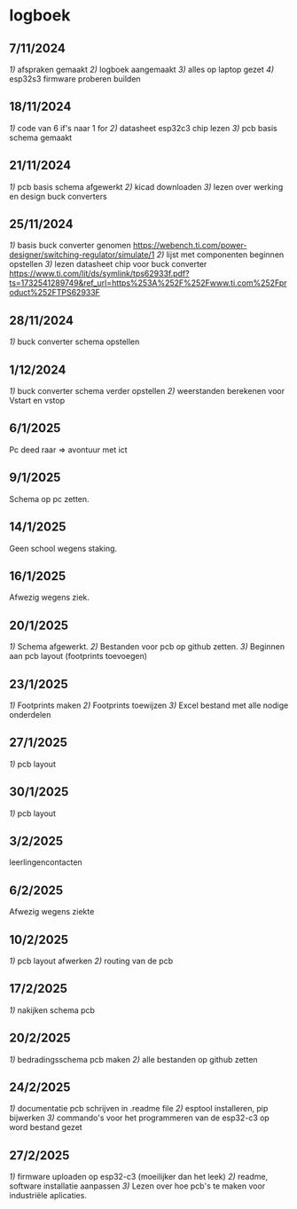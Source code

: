 # logboek

## 7/11/2024 

*1)* afspraken gemaakt *2)* logboek aangemaakt *3)* alles op laptop gezet *4)* esp32s3 firmware proberen builden

## 18/11/2024 

*1)* code van 6 if's naar 1 for *2)* datasheet esp32c3 chip lezen *3)* pcb basis schema gemaakt 

## 21/11/2024 

*1)* pcb basis schema afgewerkt *2)* kicad downloaden *3)* lezen over werking en design buck converters

## 25/11/2024 

*1)* basis buck converter genomen https://webench.ti.com/power-designer/switching-regulator/simulate/1 *2)* lijst met componenten beginnen opstellen *3)* lezen datasheet chip voor buck converter https://www.ti.com/lit/ds/symlink/tps62933f.pdf?ts=1732541289749&ref_url=https%253A%252F%252Fwww.ti.com%252Fproduct%252FTPS62933F 

## 28/11/2024 

*1)* buck converter schema opstellen

## 1/12/2024 

*1)* buck converter schema verder opstellen *2)* weerstanden berekenen voor Vstart en vstop

## 6/1/2025
Pc deed raar => avontuur met ict

## 9/1/2025
Schema op pc zetten.
## 14/1/2025
Geen school wegens staking.
## 16/1/2025
Afwezig wegens ziek.
## 20/1/2025
*1)* Schema afgewerkt.
*2)* Bestanden voor pcb op github zetten.
*3)* Beginnen aan pcb layout (footprints toevoegen)
## 23/1/2025
*1)* Footprints maken
*2)* Footprints toewijzen
*3)* Excel bestand met alle nodige onderdelen
## 27/1/2025
*1)* pcb layout
## 30/1/2025
*1)* pcb layout
## 3/2/2025
leerlingencontacten
## 6/2/2025
Afwezig wegens ziekte
## 10/2/2025
*1)* pcb layout afwerken
*2)* routing van de pcb
## 17/2/2025
*1)* nakijken schema pcb
## 20/2/2025
*1)* bedradingsschema pcb maken
*2)* alle bestanden op github zetten
## 24/2/2025
*1)* documentatie pcb schrijven in .readme file
*2)* esptool installeren, pip bijwerken
*3)* commando's voor het programmeren van de esp32-c3 op word bestand gezet

## 27/2/2025
*1)* firmware uploaden op esp32-c3 (moeilijker dan het leek)
*2)* readme, software installatie aanpassen
*3)* Lezen over hoe pcb's te maken voor industriële aplicaties.
